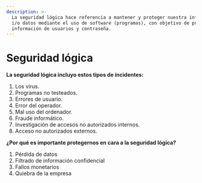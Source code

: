 ```yaml
---
description: >-
  La seguridad lógica hace referencia a mantener y proteger nuestra información
  i/o datos mediante el uso de software (programas), con objetivo de proteger la
  información de usuarios y contraseña.
---
```


# Seguridad lógica

**La seguridad lógica incluyo estos tipos de incidentes:**

1. Los virus.
2. Programas no testeados.
3. Errores de usuario.
4. Error del operador.
5. Mal uso del ordenador.
6. Fraude informático.
7. Investigación de accesos no autorizados internos.
8. Acceso no autorizados externos.

**¿Por qué es importante protegernos en cara a la seguridad lógica?**

1. Pérdida de datos
2. Filtrado de información confidencial
3. Fallos monetarios
4. Quiebra de la empresa



